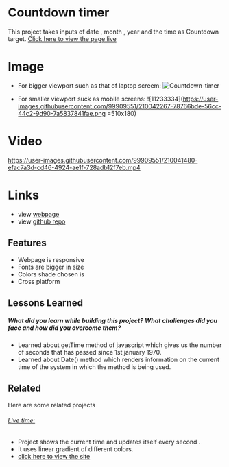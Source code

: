 
# Countdown timer 

This project takes inputs of date , month , year and the time as Countdown target. [Click here to view the page live](https://themohit2003.github.io/Countdown-timer/)

# Image
- For bigger viewport such as that of laptop screem:
![Countdown-timer](https://user-images.githubusercontent.com/99909551/210041485-5f64fd63-70d4-4abc-9d30-371f401badae.png)

- For smaller viewport suck as mobile screens:
![11233334](https://user-images.githubusercontent.com/99909551/210042267-78766bde-56cc-44c2-9d90-7a5837841fae.png =510x180)


# Video

https://user-images.githubusercontent.com/99909551/210041480-efac7a3d-cd46-4924-ae1f-728adb12f7eb.mp4

# Links
 - view [webpage](https://themohit2003.github.io/Countdown-timer/)
 - view [github repo](https://github.com/TheMohit2003/Countdown-timer)

## Features

- Webpage is responsive
- Fonts are bigger in size
- Colors shade chosen is
- Cross platform


## Lessons Learned

##### What did you learn while building this project? What challenges did you face and how did you overcome them?
- Learned about getTime method of javascript which gives us the number of seconds that has passed since 1st january 1970.
- Learned about Date() method which renders information on the current time of the system in which the method is being used.



## Related

Here are some related projects

###### [Live time:](https://github.com/TheMohit2003/Digital-Clock)
- Project shows the current time and updates itself every second . 
- It uses linear gradient of different colors.
- [click here to view the site](https://themohit2003.github.io/Digital-Clock/)

